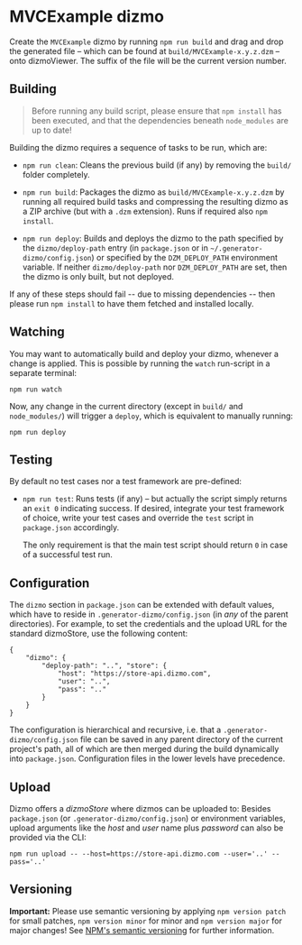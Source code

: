 # MVCExample dizmo

Create the `MVCExample` dizmo by running `npm run build` and drag and drop the generated file &ndash; which can be found at `build/MVCExample-x.y.z.dzm` &ndash; onto dizmoViewer. The suffix of the file will be the current version number.

## Building

> Before running any build script, please ensure that `npm install` has been executed, and that the dependencies beneath `node_modules` are up to date!

Building the dizmo requires a sequence of tasks to be run, which are:

* `npm run clean`: Cleans the previous build (if any) by removing the `build/` folder completely.

* `npm run build`: Packages the dizmo as `build/MVCExample-x.y.z.dzm` by running all required build tasks and compressing the resulting dizmo as a ZIP archive (but with a `.dzm` extension). Runs if required also `npm install`.

* `npm run deploy`: Builds and deploys the dizmo to the path specified by the `dizmo/deploy-path` entry (in `package.json` or in `~/.generator-dizmo/config.json`) or specified by the `DZM_DEPLOY_PATH` environment variable. If neither `dizmo/deploy-path` nor `DZM_DEPLOY_PATH` are set, then the dizmo is only built, but not deployed.

If any of these steps should fail -- due to missing dependencies -- then please run `npm install` to have them fetched and installed locally.

## Watching

You may want to automatically build and deploy your dizmo, whenever a change is applied. This is possible by running the `watch` run-script in a separate terminal:

    npm run watch

Now, any change in the current directory (except in `build/` and `node_modules/`) will trigger a `deploy`, which is equivalent to manually running:

    npm run deploy

## Testing

By default no test cases nor a test framework are pre-defined:

* `npm run test`: Runs tests (if any) &ndash; but actually the script simply returns an `exit 0` indicating success. If desired, integrate your test framework of choice, write your test cases and override the `test` script in `package.json` accordingly.

  The only requirement is that the main test script should return `0` in case of a successful test run.

## Configuration

The `dizmo` section in `package.json` can be extended with default values, which have to reside in `.generator-dizmo/config.json` (in *any* of the parent directories). For example, to set the credentials and the upload URL for the standard dizmoStore, use the following content:

    {
        "dizmo": {
            "deploy-path": "..", "store": {
                "host": "https://store-api.dizmo.com",
                "user": "..",
                "pass": ".."
            }
        }
    }

The configuration is hierarchical and recursive, i.e. that a `.generator-dizmo/config.json` file can be saved in any parent directory of the current project's path, all of which are then merged during the build dynamically into `package.json`. Configuration files in the lower levels have precedence.

## Upload

Dizmo offers a *dizmoStore* where dizmos can be uploaded to: Besides `package.json` (or `.generator-dizmo/config.json`) or environment variables, upload arguments like the *host* and *user* name plus *password* can also be provided via the CLI:
```
npm run upload -- --host=https://store-api.dizmo.com --user='..' --pass='..'
```

## Versioning

**Important:** Please use semantic versioning by applying `npm version patch` for small patches, `npm version minor` for minor and `npm version major` for major changes! See [NPM's semantic versioning](https://docs.npmjs.com/getting-started/semantic-versioning) for further information.
